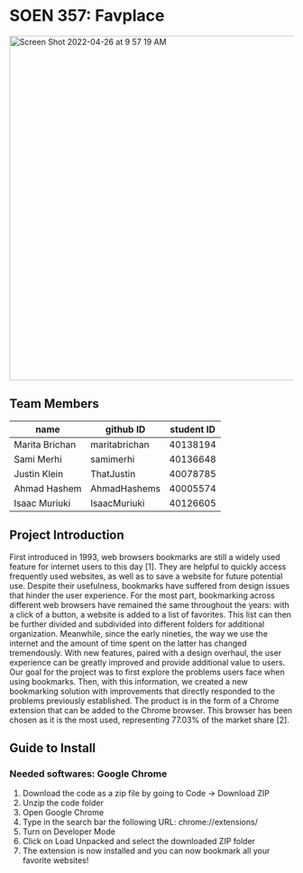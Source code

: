 # SOEN 357: Favplace
<img width="611" alt="Screen Shot 2022-04-26 at 9 57 19 AM" src="https://user-images.githubusercontent.com/60407502/165316471-a9f0818c-24d1-40ca-abdd-6d7201e66067.png">

## Team Members
|name                     |github ID    |student ID
|---                      |---          |---     
|Marita Brichan | maritabrichan | 40138194
|Sami Merhi | samimerhi | 40136648
|Justin Klein | ThatJustin | 40078785
|Ahmad Hashem | AhmadHashems | 40005574
|Isaac Muriuki | IsaacMuriuki | 40126605

## Project Introduction
First introduced in 1993, web browsers bookmarks are still a widely used feature for internet users to this day [1]. They are helpful to quickly access frequently used websites, as well as to save a website for future potential use. Despite their usefulness, bookmarks have suffered from design issues that hinder the user experience. For the most part, bookmarking across different web browsers have remained the same throughout the years: with a click of a button, a website is added to a list of favorites. This list can then be further divided and subdivided into different folders for additional organization. Meanwhile, since the early nineties, the way we use the internet and the amount of time spent on the latter has changed tremendously. With new features, paired with a design overhaul, the user experience can be greatly improved and provide additional value to users. Our goal for the project was to first explore the problems users face when using bookmarks. Then, with this information, we created a new bookmarking solution with improvements that directly responded to the problems previously established. The product is in the form of a Chrome extension that can be added to the Chrome browser. This browser has been chosen as it is the most used, representing 77.03% of the market share [2].

## Guide to Install
### Needed softwares: Google Chrome
1. Download the code as a zip file by going to Code → Download ZIP
2. Unzip the code folder 
3. Open Google Chrome
4. Type in the search bar the following URL: chrome://extensions/ 
5. Turn on Developer Mode
6. Click on Load Unpacked and select the downloaded ZIP folder
7. The extension is now installed and you can now bookmark all your favorite websites!
